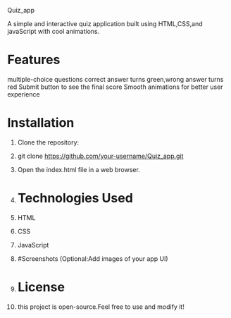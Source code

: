  Quiz_app

A simple and interactive quiz application built using HTML,CSS,and javaScript with cool animations.

# Features
multiple-choice questions
correct answer turns green,wrong answer turns red
Submit button to see the final score
Smooth animations for better user experience

# Installation
1. Clone the repository:
2. git clone https://github.com/your-username/Quiz_app.git
3. Open the index.html file in a web browser.

4. # Technologies Used
5. HTML
6. CSS
7. JavaScript

8. #Screenshots (Optional:Add images of your app UI)
9. # License
10. this project is open-source.Feel free to use and modify it!
